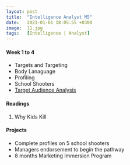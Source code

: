 ```yaml
---
layout: post
title:  "Intelligence Analyst M5"
date:   2021-01-01 18:05:55 +0300
image:  11.jpg
tags:   [Intelligence | Analyst]
---
```

#### Week 1 to 4
* Targets and Targeting
* Body Lanaguage
* Profiling
* School Shooters
* [Target Audience Analysis](https://www.globalsecurity.org/military/library/report/2015/ssi_tatham_150825.pdf)

#### Readings
1. Why Kids Kill

#### Projects
* Complete profiles on 5 school shooters
* Managers endorsement to begin the pathway
* 8 months Marketing Immersion Program


[jekyll-docs]: https://jekyllrb.com/docs/home
[jekyll-gh]:   https://github.com/jekyll/jekyll
[jekyll-talk]: https://talk.jekyllrb.com/
